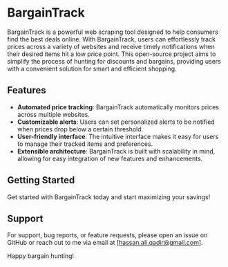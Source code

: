 # BargainTrack

BargainTrack is a powerful web scraping tool designed to help consumers find the best deals online. With BargainTrack, users can effortlessly track prices across a variety of websites and receive timely notifications when their desired items hit a low price point. This open-source project aims to simplify the process of hunting for discounts and bargains, providing users with a convenient solution for smart and efficient shopping.

## Features

- **Automated price tracking**: BargainTrack automatically monitors prices across multiple websites.
- **Customizable alerts**: Users can set personalized alerts to be notified when prices drop below a certain threshold.
- **User-friendly interface**: The intuitive interface makes it easy for users to manage their tracked items and preferences.
- **Extensible architecture**: BargainTrack is built with scalability in mind, allowing for easy integration of new features and enhancements.

## Getting Started

Get started with BargainTrack today and start maximizing your savings!

## Support

For support, bug reports, or feature requests, please open an issue on GitHub or reach out to me via email at [hassan.ali.qadir@gmail.com].

Happy bargain hunting!
